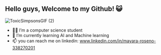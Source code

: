 ## Hello guys, Welcome to my Github! 😺

![ToxicSimpsonsGIF (2)](https://github.com/user-attachments/assets/87f735ac-0a78-4af3-9b0e-d3b3448ee905)

- 👩‍🎓 I’m a computer science student
- 📘 I’m currently learning AI and Machine learning
- 📫 you can reach me on linkedin: www.linkedin.com/in/mayara-roseno-338270201
